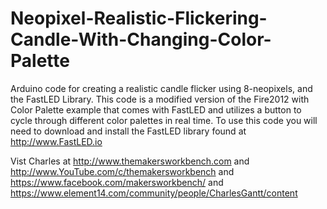 # Neopixel-Realistic-Flickering-Candle-With-Changing-Color-Palette

Arduino code for creating a realistic candle flicker using 8-neopixels, and the FastLED Library. This code is a modified version of the Fire2012 with Color Palette example that comes with FastLED and utilizes a button to cycle through different color palettes in real time.  To use this code you will need to download and install the FastLED library found at http://www.FastLED.io 

Vist Charles at http://www.themakersworkbench.com and http://www.YouTube.com/c/themakersworkbench and https://www.facebook.com/makersworkbench/ and https://www.element14.com/community/people/CharlesGantt/content
